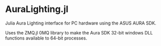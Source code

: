 # AuraLighting.jl

Julia Aura Lighting interface for PC hardware using the ASUS AURA SDK.

Uses the ZMQ.jl 0MQ library to make the Aura SDK 32-bit windows DLL functions available to 64-bit processes.
